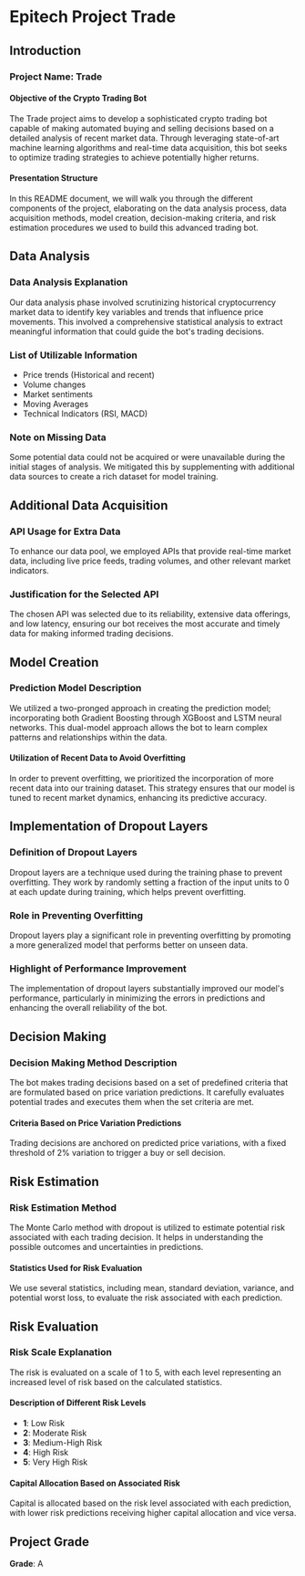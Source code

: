 # Epitech Project Trade

## Introduction

### Project Name: Trade

#### Objective of the Crypto Trading Bot
The Trade project aims to develop a sophisticated crypto trading bot capable of making automated buying and selling decisions based on a detailed analysis of recent market data. Through leveraging state-of-art machine learning algorithms and real-time data acquisition, this bot seeks to optimize trading strategies to achieve potentially higher returns.

#### Presentation Structure
In this README document, we will walk you through the different components of the project, elaborating on the data analysis process, data acquisition methods, model creation, decision-making criteria, and risk estimation procedures we used to build this advanced trading bot.

## Data Analysis

### Data Analysis Explanation
Our data analysis phase involved scrutinizing historical cryptocurrency market data to identify key variables and trends that influence price movements. This involved a comprehensive statistical analysis to extract meaningful information that could guide the bot's trading decisions.

### List of Utilizable Information
- Price trends (Historical and recent)
- Volume changes
- Market sentiments
- Moving Averages
- Technical Indicators (RSI, MACD)

### Note on Missing Data
Some potential data could not be acquired or were unavailable during the initial stages of analysis. We mitigated this by supplementing with additional data sources to create a rich dataset for model training.

## Additional Data Acquisition

### API Usage for Extra Data
To enhance our data pool, we employed APIs that provide real-time market data, including live price feeds, trading volumes, and other relevant market indicators. 

### Justification for the Selected API
The chosen API was selected due to its reliability, extensive data offerings, and low latency, ensuring our bot receives the most accurate and timely data for making informed trading decisions.

## Model Creation

### Prediction Model Description
We utilized a two-pronged approach in creating the prediction model; incorporating both Gradient Boosting through XGBoost and LSTM neural networks. This dual-model approach allows the bot to learn complex patterns and relationships within the data.

#### Utilization of Recent Data to Avoid Overfitting
In order to prevent overfitting, we prioritized the incorporation of more recent data into our training dataset. This strategy ensures that our model is tuned to recent market dynamics, enhancing its predictive accuracy.

## Implementation of Dropout Layers

### Definition of Dropout Layers
Dropout layers are a technique used during the training phase to prevent overfitting. They work by randomly setting a fraction of the input units to 0 at each update during training, which helps prevent overfitting.

### Role in Preventing Overfitting
Dropout layers play a significant role in preventing overfitting by promoting a more generalized model that performs better on unseen data.

### Highlight of Performance Improvement
The implementation of dropout layers substantially improved our model's performance, particularly in minimizing the errors in predictions and enhancing the overall reliability of the bot.

## Decision Making

### Decision Making Method Description
The bot makes trading decisions based on a set of predefined criteria that are formulated based on price variation predictions. It carefully evaluates potential trades and executes them when the set criteria are met.

#### Criteria Based on Price Variation Predictions
Trading decisions are anchored on predicted price variations, with a fixed threshold of 2% variation to trigger a buy or sell decision.

## Risk Estimation

### Risk Estimation Method
The Monte Carlo method with dropout is utilized to estimate potential risk associated with each trading decision. It helps in understanding the possible outcomes and uncertainties in predictions.

#### Statistics Used for Risk Evaluation
We use several statistics, including mean, standard deviation, variance, and potential worst loss, to evaluate the risk associated with each prediction.

## Risk Evaluation

### Risk Scale Explanation
The risk is evaluated on a scale of 1 to 5, with each level representing an increased level of risk based on the calculated statistics.

#### Description of Different Risk Levels
- **1**: Low Risk
- **2**: Moderate Risk
- **3**: Medium-High Risk
- **4**: High Risk
- **5**: Very High Risk

#### Capital Allocation Based on Associated Risk
Capital is allocated based on the risk level associated with each prediction, with lower risk predictions receiving higher capital allocation and vice versa.

## Project Grade
**Grade**: A
